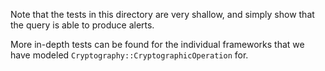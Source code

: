 Note that the tests in this directory are very shallow, and simply show that the query is able to produce alerts.

More in-depth tests can be found for the individual frameworks that we have modeled `Cryptography::CryptographicOperation` for.
